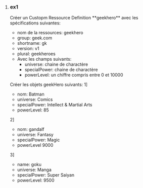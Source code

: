 <ol>
  <li><h3>ex1</h3></li>
Créer un Custopm Ressource Definition **geekhero** avec les spécifications suivantes: 

-  nom de la ressources:  geekhero
-  group:  geek.com
-  shortname:  gk 
-  version: v1
-  plural: geekheroes
- Avec les champs suivants: 
  - universe:  chaine de charactère 
  - specialPower:  chaine de charactère 
  - powerLevel:  un chiffre compris entre 0 et 10000

Créer les objets geekHero suivants: 
1] 
- nom:  Batman
- universe:  Comics
- specialPower: Intellect & Martial Arts
- powerLevel: 85 

2] 
-  nom: gandalf
-  universe: Fantasy
- specialPower: Magic
- powerLevel 9000

3]
- name: goku 
- universe: Manga
- specialPower:  Super Saiyan 
- powerLevel:  9500 








